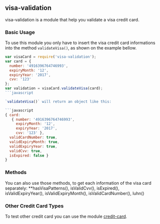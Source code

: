 ## visa-validation

visa-validation is a module that help you validate a visa credit card.

### Basic Usage

To use this module you only have to insert the visa credit card informations into the method `validateVisa()`, as shown on the example bellow.
```javascript
var visaCard = require('visa-validation');
var card = {
  number: '4916396764746993',
  expiryMonth: '12',
  expiryYear: '2017',
  cvv: '123'
};
var validation = visaCard.validateVisa(card);
```javascript

`validateVisa()` will return an object like this:

```javascript
{ card:
   { number: '4916396764746993',
     expiryMonth: '12',
     expiryYear: '2017',
     cvv: '123' },
  validCardNumber: true,
  validExpiryMonth: true,
  validExpiryYear: true,
  validCvv: true,
  isExpired: false }
}
```

### Methods

You can also use those methods, to get each information of the visa card separately: **hasVisaPatterns(), isValidCvv(), isExpired(), isValidExpiryYear(), isValidExpiryMonth(), isValidCardNumber(), luhn()

### Other Credit Card Types

To test other credit card you can use the module [credit-card](https://www.npmjs.com/package/credit-card).
